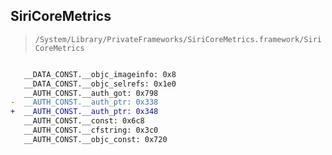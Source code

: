## SiriCoreMetrics

> `/System/Library/PrivateFrameworks/SiriCoreMetrics.framework/SiriCoreMetrics`

```diff

   __DATA_CONST.__objc_imageinfo: 0x8
   __DATA_CONST.__objc_selrefs: 0x1e0
   __AUTH_CONST.__auth_got: 0x798
-  __AUTH_CONST.__auth_ptr: 0x338
+  __AUTH_CONST.__auth_ptr: 0x348
   __AUTH_CONST.__const: 0x6c8
   __AUTH_CONST.__cfstring: 0x3c0
   __AUTH_CONST.__objc_const: 0x720

```
